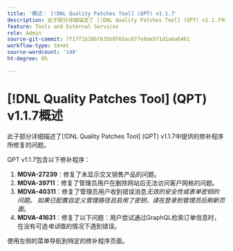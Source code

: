 ```yaml
---
title: '概述： [!DNL Quality Patches Tool] (QPT) v1.1.7'
description: 此子部分详细描述了 [!DNL Quality Patches Tool] (QPT) v1.1.7中提供的修补程序所修复的问题。
feature: Tools and External Services
role: Admin
source-git-commit: 7f17f1b286f635b8f65ac877e9de5f1d1a6a6461
workflow-type: tm+mt
source-wordcount: '148'
ht-degree: 0%

---
```


# [!DNL Quality Patches Tool] (QPT) v1.1.7概述

此子部分详细描述了[!DNL Quality Patches Tool] (QPT) v1.1.7中提供的修补程序所修复的问题。

QPT v1.1.7包含以下修补程序：

1. **MDVA-27239**：修复了未显示交叉销售产品的问题。
1. **MDVA-39711**：修复了管理员用户在删除网站后无法访问客户网格的问题。
1. **MDVA-40311**：修复了管理员用户收到错误消息&#x200B;*无效的安全性或表单密钥的问题。 如果已配置自定义管理路径且启用了密钥，请在登录到管理员后刷新页面*。
1. **MDVA-41631**：修复了以下问题：用户尝试通过GraphQL检索订单信息时，在没有可选&#x200B;*电话*&#x200B;值的情况下遇到错误。


使用左侧的菜单导航到特定的修补程序页面。
